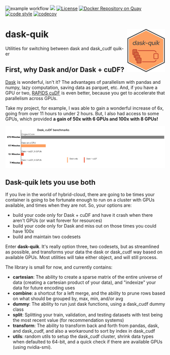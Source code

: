 ![example workflow](https://github.com/donchesworth/dask-quik/actions/workflows/github-ci.yml/badge.svg)
[![](https://img.shields.io/pypi/v/dask-quik.svg)](https://pypi.org/pypi/name/)
[![License](https://img.shields.io/badge/License-BSD%203--Clause-blue.svg)](https://opensource.org/licenses/BSD-3-Clause)
[![Docker Repository on Quay](https://quay.io/repository/donchesworth/rapids-dask-pytorch/status "Docker Repository on Quay")](https://quay.io/repository/donchesworth/rapids-dask-pytorch)
[![code style](https://img.shields.io/badge/code%20style-black-000000.svg)](https://github.com/psf/black)
[![codecov](https://codecov.io/gh/donchesworth/dask-quik/branch/main/graph/badge.svg?token=U92M8C8AFM)](https://codecov.io/gh/donchesworth/dask-quik)

# dask-quik  <img src="dask-quik.png" align="right" width="120" />
Utilities for switching between dask and dask_cudf quik-er

## First, why Dask and/or Dask + cuDF?
[Dask](dask.org) is wonderful, isn't it? The advantages of parallelism with pandas and numpy, lazy computation, saving data as parquet, etc. And, if you have a GPU or two, [RAPIDS cuDF](rapids.ai) is even better, because you get to accelerate that parallelism across GPUs.

Take my project, for example, I was able to gain a wonderful increase of 6x, going from over 11 hours to under 2 hours. But, I also had access to some GPUs, which provided **a gain of 50x with 6 GPUs and 100x with 8 GPUs!**

<img src="dask-quik_benchmarks.png" />

## Dask-quik lets you use both
If you live in the world of hybrid-cloud, there are going to be times your container is going to be fortunate enough to run on a cluster with GPUs available, and times when they are not. So, your options are:
- build your code only for Dask + cuDF and have it crash when there aren't GPUs (or wait forever for resources)
- build your code only for Dask and miss out on those times you could have 100x
- build and maintain two codesets

Enter **dask-quik**. It's really option three, two codesets, but as streamlined as possible, and transforms your data the dask or dask_cudf way based on available GPUs. Most utilities will take either object, and will still process. 

The library is small for now, and currently contains:
- **cartesian**: The ability to create a sparse matrix of the entire universe of data (creating a cartesian product of your data), and "indexize" your data for future
encoding uses
- **combine**: a shortcut for a left merge, and the ability to prune rows based on what
should be grouped by, max, min, and/or avg
- **dummy**: The ability to run just dask functions, using a dask_cudf dummy class
- **split**: Splitting your train, validation, and testing datasets with test being the
most recent value (for recommendation systems)
- **transform**: The ability to transform back and forth from pandas, dask, and dask_cudf, and also a workaround to sort by index in dask_cudf
- **utils**: random utils to setup the dask_cudf cluster, shrink data types when defaulted to 
64-bit, and a quick check if there are available GPUs (using nvidia-smi).
